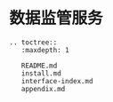 # 数据监管服务

```eval_rst
.. toctree::
   :maxdepth: 1

   README.md
   install.md
   interface-index.md
   appendix.md
```